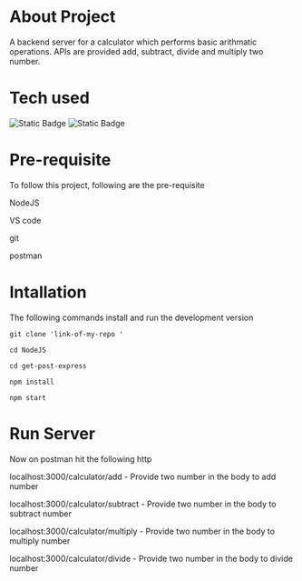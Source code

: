 # About Project

A backend server for a calculator which performs basic arithmatic operations. APIs are provided add, subtract, divide and multiply two number.

# Tech used

![Static Badge](https://img.shields.io/badge/Express-%23134E4A)
![Static Badge](https://img.shields.io/badge/NodeJS-%230C4A6E)



# Pre-requisite

To follow this project, following are the pre-requisite

NodeJS

VS code

git

postman

# Intallation
The following commands install and run the development version

``` 
git clone 'link-of-my-repo '

cd NodeJS

cd get-post-express

npm install

npm start
```

# Run Server

Now on postman hit the following http

localhost:3000/calculator/add - Provide two number in the body to add number

localhost:3000/calculator/subtract - Provide two number in the body to subtract number

localhost:3000/calculator/multiply - Provide two number in the body to multiply number

localhost:3000/calculator/divide - Provide two number in the body to divide number
